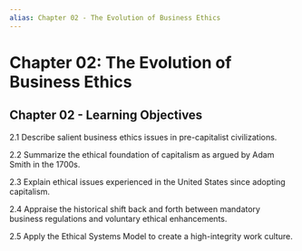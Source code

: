 ```yaml
---
alias: Chapter 02 - The Evolution of Business Ethics
---
```


# Chapter 02: The Evolution of Business Ethics

## Chapter 02 - Learning Objectives

2.1 Describe salient business ethics issues in pre-capitalist civilizations.

2.2 Summarize the ethical foundation of capitalism as argued by Adam Smith in the 1700s.

2.3 Explain ethical issues experienced in the United States since adopting capitalism.

2.4 Appraise the historical shift back and forth between mandatory business regulations and voluntary ethical enhancements.

2.5 Apply the Ethical Systems Model to create a high-integrity work culture.
